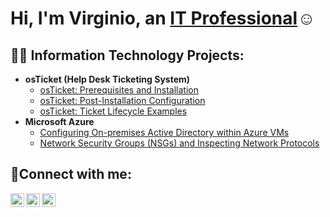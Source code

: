 <h1>Hi, I'm Virginio, an <a href="https://linkedin.com/in/virginio-garza-61337434a">IT Professional</a>☺</h1>

<h2>👨‍💻 Information Technology Projects:</h2>

- <b>osTicket (Help Desk Ticketing System)</b>
  - [osTicket: Prerequisites and Installation](https://github.com/VirginioG/osticket-prereqs)
  - [osTicket: Post-Installation Configuration](https://github.com/VirginioG/post-install-config)
  - [osTicket: Ticket Lifecycle Examples](https://github.com/VirginioG/ticket-lifecycle)
- <b>Microsoft Azure</b>
  - [Configuring On-premises Active Directory within Azure VMs](https://github.com/VirginioG/configure-ad)
  - [Network Security Groups (NSGs) and Inspecting Network Protocols](https://github.com/VirginioG/azure-network-protocols)

<h2>🤳Connect with me:</h2>

[<img align="left" alt="Josh | Twitter" width="22px" src="https://cdn.jsdelivr.net/npm/simple-icons@v3/icons/twitter.svg" />][twitter]
[<img align="left" alt="Josh | LinkedIn" width="22px" src="https://cdn.jsdelivr.net/npm/simple-icons@v3/icons/linkedin.svg" />][linkedin]
[<img align="left" alt="Josh | Instagram" width="22px" src="https://cdn.jsdelivr.net/npm/simple-icons@v3/icons/instagram.svg" />][instagram]

[twitter]: https://twitter.com/Josh
[instagram]: https://www.instagram.com/Josh
[linkedin]: https://linkedin.com/in/Josh
